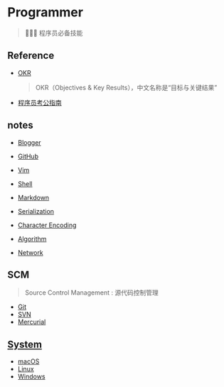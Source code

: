 # Programmer
> 👨🏻‍💻 程序员必备技能

## Reference

- [OKR](https://www.okr.com/)
    > OKR（Objectives & Key Results），中文名称是“目标与关键结果”
- [程序员考公指南](https://github.com/coder2gwy/coder2gwy)

## notes

- [Blogger](notes/Blogger.md)
- [GitHub](notes/GitHub.md)
- [Vim](notes/Vim.md)
- [Shell](notes/Shell.md)
- [Markdown](notes/Markdown.md)
- [Serialization](notes/Serialization.md)
- [Character Encoding](notes/CharacterEncoding.md)

- [Algorithm](Algorithm/README.md)
- [Network](Network/README.md)

## SCM
> Source Control Management : 源代码控制管理

- [Git](SCM/Git.md)
- [SVN](SCM/SVN.md)
- [Mercurial](SCM/Mercurial.md)

## [System](System/README.md)

- [macOS](System/macOS.md)
- [Linux](System/Linux/README.md)
- [Windows](System/Windows.md)
